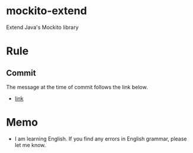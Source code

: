 # mockito-extend
Extend Java's Mockito library

# Rule

## Commit
The message at the time of commit follows the link below.
- [link](https://gist.github.com/KentoHummer/c685be32c9105070a8769c16022a0161)

# Memo
- I am learning English.
    If you find any errors in English grammar, please let me know.
